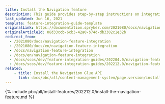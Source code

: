 ```yaml
---
title: Install the Navigation feature
description: This guide provides step-by-step instructions on integrating Navigation feature into your project.
last_updated: Jun 16, 2021
template: feature-integration-guide-template
originalLink: https://documentation.spryker.com/2021080/docs/navigation-feature-integration
originalArticleId: 08d33ccb-6cb3-42a0-b74d-db3302c1e32b
redirect_from:
  - /2021080/docs/navigation-feature-integration
  - /2021080/docs/en/navigation-feature-integration
  - /docs/navigation-feature-integration
  - /docs/en/navigation-feature-integration
  - /docs/scos/dev/feature-integration-guides/202204.0/navigation-feature-integration.html
  - /docs/scos/dev/feature-integration-guides/202212.0/navigation-feature-integration.html
related:
    - title: Install the Navigation Glue API
      link: docs/pbc/all/content-management-system/page.version/install-and-upgrade/install-glue-api/install-the-navigation-glue-api.html
---
```


{% include pbc/all/install-features/202212.0/install-the-navigation-feature.md %} <!-- To edit, see /_includes/pbc/all/install-features/202212.0/install-the-navigation-feature.md -->

